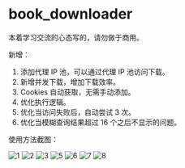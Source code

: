 # book_downloader

本着学习交流的心态写的，请勿做于商用。

新增：
  1. 添加代理 IP 池，可以通过代理 IP 池访问下载。
  2. 新增并发下载，增加下载效率。
  3. Cookies 自动获取，无需手动添加。
  4. 优化执行逻辑。
  5. 优化当访问失败后，自动尝试 3 次。
  6. 优化当模糊查询结果超过 16 个之后不显示的问题。



使用方法截图：



![1](https://github.com/Rain222222222/book_downloader/assets/130946945/bac98f70-419b-4de3-b57b-2b38a117778c)
![2](https://github.com/Rain222222222/book_downloader/assets/130946945/5d57384a-a2e6-44c7-80ee-4b8a5c4503c3)
![3](https://github.com/Rain222222222/book_downloader/assets/130946945/c0c203c7-a66e-4542-9cd3-662626c12e8c)
![5](https://github.com/Rain222222222/book_downloader/assets/130946945/a9550ae5-b345-4a70-83ec-281ef7477e30)
![6](https://github.com/Rain222222222/book_downloader/assets/130946945/c80b6d49-da8f-4547-a7f8-019ef90ae5c8)
![7](https://github.com/Rain222222222/book_downloader/assets/130946945/d781206b-a01b-4727-a65f-d67adc45544c)
![8](https://github.com/Rain222222222/book_downloader/assets/130946945/d6108516-0338-4991-a25f-e4b279bd61ea)
